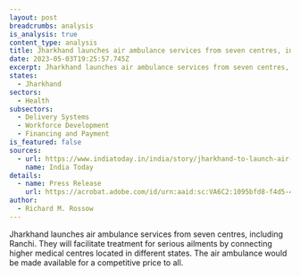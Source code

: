 ```yaml
---
layout: post
breadcrumbs: analysis
is_analysis: true
content_type: analysis
title: Jharkhand launches air ambulance services from seven centres, including Ranchi
date: 2023-05-03T19:25:57.745Z
excerpt: Jharkhand launches air ambulance services from seven centres, including Ranchi
states:
  - Jharkhand
sectors:
  - Health
subsectors:
  - Delivery Systems
  - Workforce Development
  - Financing and Payment
is_featured: false
sources:
  - url: https://www.indiatoday.in/india/story/jharkhand-to-launch-air-ambulance-services-from-ranchi-locations-2365691-2023-04-28
    name: India Today
details:
  - name: Press Release
    url: https://acrobat.adobe.com/id/urn:aaid:sc:VA6C2:1095bfd8-f4d5-4009-98fa-53ad37cab147
author:
  - Richard M. Rossow
---
```

Jharkhand launches air ambulance services from seven centres, including Ranchi. They will facilitate treatment for serious ailments by connecting higher medical centres located in different states. The air ambulance would be made available for a competitive price to all.